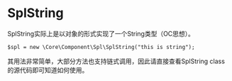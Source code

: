 # SplString
SplString实际上是以对象的形式实现了一个String类型（OC思想）。
```
$spl = new \Core\Component\Spl\SplString("this is string");
```
其用法非常简单，大部分方法也支持链式调用，因此请直接查看SplString class的源代码即可知道如何使用。

